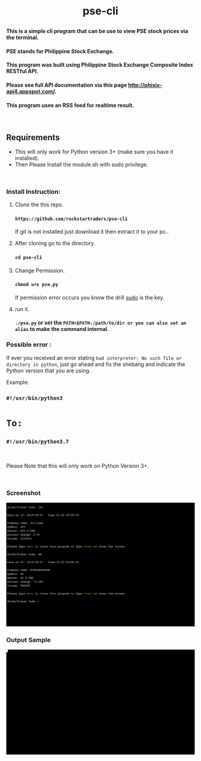 
<h1><p align="center">
pse-cli
</p></h1>

#### This is a simple cli program that can be use to view PSE stock prices via the terminal.
#### PSE stands for Philippine Stock Exchange.
#### This program was built using Philippine Stock Exchange Composite Index RESTful API.
#### Please see full API documentation via this page http://phisix-api4.appspot.com/.
#### This program uses an RSS feed for realtime result.

<br>

## Requirements
- This will only work for Python version 3+ (make sure you have it installed).
- Then Please Install the module.sh with sudo privilege.  

<br>

### Install Instruction: 

1. Clone the this repo. 
    #### `https://github.com/rockstartraders/pse-cli`

   If git is not installed just download it then extract it to your pc.. 
 
 2. After cloning go to the directory.

      #### `cd pse-cli`

   3. Change Permission.

      #### `chmod u+x pse.py`
         If permission error occurs you know the drill  [sudo](https://en.wikipedia.org/wiki/Sudo) is the key.

   4. run it. 

      #### `./pse.py` or set the `PATH=$PATH:/path/to/dir or you can also set an alias` to make the command  internal.


  ### Possible error : 
   If ever you received an error stating `bad interpreter: No such file or directory in python`, just go ahead and fix the shebang and indicate the Python version that you are using.
   
   Example: 
   ### `#!/usr/bin/python3` 
   # ` To: `
   ### `#!/usr/bin/python3.7`
   
<br>

   Please Note that this will only work on Python Version 3+.  

<br>

### Screenshot

![alt text](img/pse.png)

 ### Output Sample

 ![alt text](img/pse.gif)
<br>







